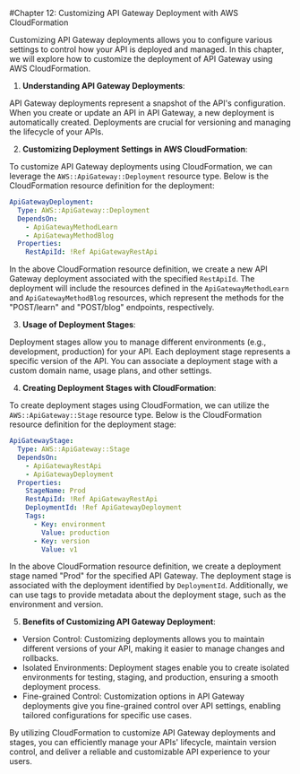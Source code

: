 #Chapter 12: Customizing API Gateway Deployment with AWS CloudFormation

Customizing API Gateway deployments allows you to configure various settings to control how your API is deployed and managed. In this chapter, we will explore how to customize the deployment of API Gateway using AWS CloudFormation.

1. **Understanding API Gateway Deployments**:

API Gateway deployments represent a snapshot of the API's configuration. When you create or update an API in API Gateway, a new deployment is automatically created. Deployments are crucial for versioning and managing the lifecycle of your APIs.

2. **Customizing Deployment Settings in AWS CloudFormation**:

To customize API Gateway deployments using CloudFormation, we can leverage the `AWS::ApiGateway::Deployment` resource type. Below is the CloudFormation resource definition for the deployment:

```yaml
ApiGatewayDeployment:
  Type: AWS::ApiGateway::Deployment
  DependsOn: 
    - ApiGatewayMethodLearn
    - ApiGatewayMethodBlog
  Properties:
    RestApiId: !Ref ApiGatewayRestApi
```

In the above CloudFormation resource definition, we create a new API Gateway deployment associated with the specified `RestApiId`. The deployment will include the resources defined in the `ApiGatewayMethodLearn` and `ApiGatewayMethodBlog` resources, which represent the methods for the "POST/learn" and "POST/blog" endpoints, respectively.

3. **Usage of Deployment Stages**:

Deployment stages allow you to manage different environments (e.g., development, production) for your API. Each deployment stage represents a specific version of the API. You can associate a deployment stage with a custom domain name, usage plans, and other settings.

4. **Creating Deployment Stages with CloudFormation**:

To create deployment stages using CloudFormation, we can utilize the `AWS::ApiGateway::Stage` resource type. Below is the CloudFormation resource definition for the deployment stage:

```yaml
ApiGatewayStage:
  Type: AWS::ApiGateway::Stage
  DependsOn: 
    - ApiGatewayRestApi
    - ApiGatewayDeployment
  Properties:
    StageName: Prod
    RestApiId: !Ref ApiGatewayRestApi
    DeploymentId: !Ref ApiGatewayDeployment
    Tags:
      - Key: environment
        Value: production
      - Key: version
        Value: v1
```

In the above CloudFormation resource definition, we create a deployment stage named "Prod" for the specified API Gateway. The deployment stage is associated with the deployment identified by `DeploymentId`. Additionally, we can use tags to provide metadata about the deployment stage, such as the environment and version.

5. **Benefits of Customizing API Gateway Deployment**:

- Version Control: Customizing deployments allows you to maintain different versions of your API, making it easier to manage changes and rollbacks.
- Isolated Environments: Deployment stages enable you to create isolated environments for testing, staging, and production, ensuring a smooth deployment process.
- Fine-grained Control: Customization options in API Gateway deployments give you fine-grained control over API settings, enabling tailored configurations for specific use cases.

By utilizing CloudFormation to customize API Gateway deployments and stages, you can efficiently manage your APIs' lifecycle, maintain version control, and deliver a reliable and customizable API experience to your users.